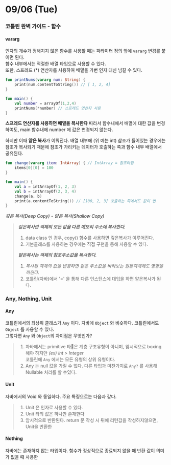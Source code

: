 # 09/06 (Tue)

### 코틀린 완벽 가이드 - 함수

#### vararg

인자의 개수가 정해지지 않은 함수를 사용할 때는 파라미터 정의 앞에 `vararg` 변경를 붙이면 된다.\
함수 내부에서는 적절한 배열 타입으로 사용할 수 있다.\
또한, 스프레드 (\*) 연산자를 사용하여 배열을 가변 인자 대신 넘길 수 있다.

```kotlin
fun printNums(vararg num: String) {
    print(num.contentToString()) // [ 1, 2, 4]
}

fun main() {
    val number = arrayOf(1,2,4)
    printNums(*number) // 스프레드 연산자 사용
}
```

**스프레드 연산자를 사용하면 배열을 복사한다** 따라서 함수내에서 배열에 대한 값을 변경하여도, main 함수내에 number 에 값은 변경되지 않는다.&#x20;

하지만 이때 **얕은 복사**가 이뤄진다. 배열 내부에 (위 예는 int)  참조가 들어있는 경우에는 참조가 복사되기 때문에 참조가 가리키는 데이터가 호출하는 쪽과 함수 내부 배열에서 공유된다.

```kotlin
fun change(vararg item: IntArray) { // IntArray = 참조타입
    items[0][0] = 100
}

fun main() {
    val a = intArrayOf(1, 2, 3)
    val b = intArrayOf(2, 3, 4)
    change(a, b)
    print(a.contentToString()) // [100, 2, 3] 호출하는 쪽에서도 값이 변
}
```

_깊은 복사(Deep Copy) - 얕은 복사(Shallow Copy)_

> _**깊은복사란 객체의 모든 값을 다른 메모리 주소에 복사한다.**_
>
> 1. data class 인 경우, copy() 함수를 사용하면 깊은복사가 이루어진다.
> 2. 기본클래스를 사용하는 경우에는 직접 구현을 통해 사용할 수 있다.
>
> _**얕은복사는 객체의 참조주소값을 복사한다.**_
>
> 1. _복사된 객체의 값을 변경하면 같은 주소값을 바라보는 원본객체에도 영향을 끼친다._
> 2. 코틀린(자바)에서 '=' 을 통해 다른 인스턴스에 대입을 하면 얕은복사가 된다.

### Any, Nothing, Unit

#### Any

코틀린에서의 최상위 클래스가 `Any` 이다. 자바에 `Object` 와 비슷하다. 코틀린에서도 `Object` 를 사용할 수 있다.\
그렇다면 `Any` 와 `Object`의 차이점은 무엇인가?

> 1. 자바에서는 primitive 타은 계층 구조유형이 아니며, 암시적으로 boxing 해야 하지만 _(ex) int > Integer_\
>    코틀린에 `Any` 에서는 모든 유형의 상위 유형이다.
> 2. Any 는 null 값을 가질 수 없다. 다른 타입과 마찬가지로 `Any?` 를 사용해 Nullable 처리를 할 수있다.

#### Unit

자바에서의 Void 와 동일하다. 주요 특징으로는 다음과 같다.

> 1. Unit 은 인자로 사용할 수 있다.
> 2. Unit 타의 값은 하나만 존재한다
> 3. 암시적으로 반환된다. return 문 작성 시 뒤에 리턴값을 작성하지않으면, Unit을 반환한

#### Nothing

자바에는 존재하지 않는 타입이다. 함수가 정상적으로 종료되지 않을 때 반환 값이 의미가 없을 때 사용한
